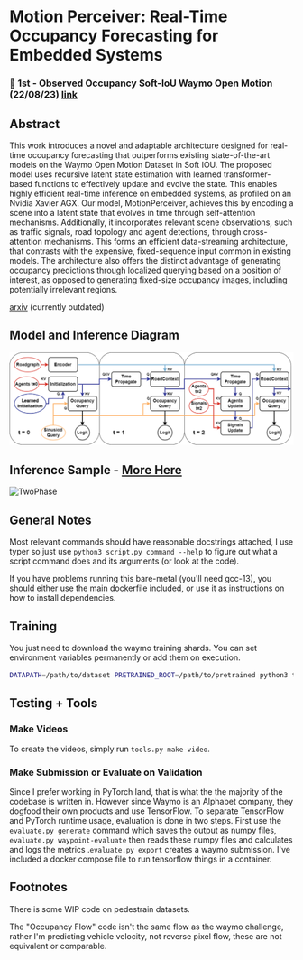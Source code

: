 # Motion Perceiver: Real-Time Occupancy Forecasting for Embedded Systems

### 🥇 1st - Observed Occupancy Soft-IoU Waymo Open Motion (22/08/23) [link](https://waymo.com/open/challenges/2022/occupancy-flow-prediction-challenge/)

## Abstract

This work introduces a novel and adaptable architecture designed for real-time occupancy forecasting that outperforms existing state-of-the-art models on the Waymo Open Motion Dataset in Soft IOU. The proposed model uses recursive latent state estimation with learned transformer-based functions to effectively update and evolve the state. This enables highly efficient real-time inference on embedded systems, as profiled on an Nvidia Xavier AGX. Our model, MotionPerceiver, achieves this by encoding a scene into a latent state that evolves in time through self-attention mechanisms. Additionally, it incorporates relevant scene observations, such as traffic signals, road topology and agent detections, through cross-attention mechanisms. This forms an efficient data-streaming architecture, that contrasts with the expensive, fixed-sequence input common in existing models. The architecture also offers the distinct advantage of generating occupancy predictions through localized querying based on a position of interest, as opposed to generating fixed-size occupancy images, including potentially irrelevant regions.

[arxiv](https://arxiv.org/abs/2306.08879) (currently outdated)

## Model and Inference Diagram

![ArchImage](./media/arch.png "MotionPerceiver Architecture")


## Inference Sample - [More Here](https://sites.google.com/monash.edu/motionperceiver)

![TwoPhase](./media/sampe.gif "TwoPhase")

## General Notes

Most relevant commands should have reasonable docstrings attached, I use typer so just use `python3 script.py command --help` to figure out what a script command does and its arguments (or look at the code).

If you have problems running this bare-metal (you'll need gcc-13), you should either use the main dockerfile included, or use it as instructions on how to install dependencies.

## Training

You just need to download the waymo training shards. You can set environment variables permanently or add them on execution.
```bash
DATAPATH=/path/to/dataset PRETRAINED_ROOT=/path/to/pretrained python3 train.py --config_file cfg/waymo_two_phase.yml --workspace ./checkpoints --workers 4 --epoch 75 --pbar
```

## Testing + Tools

### Make Videos

To create the videos, simply run `tools.py make-video`.

### Make Submission or Evaluate on Validation

Since I prefer working in PyTorch land, that is what the the majority of the codebase is written in. However since Waymo is an Alphabet company, they dogfood their own products and use TensorFlow. To separate TensorFlow and PyTorch runtime usage, evaluation is done in two steps. First use the `evaluate.py generate` command which saves the output as numpy files, `evaluate.py waypoint-evaluate` then reads these numpy files and calculates and logs the metrics .`evaluate.py export` creates a waymo submission. I've included a docker compose file to run tensorflow things in a container.

## Footnotes

There is some WIP code on pedestrain datasets.

The "Occupancy Flow" code isn't the same flow as the waymo challenge, rather I'm predicting vehicle velocity, not reverse pixel flow, these are not equivalent or comparable.
